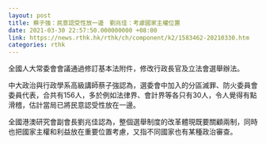 ```yaml
---
layout: post
title: 蔡子強：民意認受性放一邊　劉兆佳：考慮國家主權位置
date: 2021-03-30 22:57:50.000000000 +08:00
link: https://news.rthk.hk/rthk/ch/component/k2/1583462-20210330.htm
categories: rthk
---
```


全國人大常委會會議通過修訂基本法附件，修改行政長官及立法會選舉辦法。

中大政治與行政學系高級講師蔡子強認為，選委會中加入的分區滅罪、防火委員會委員代表，合共有156人，多於例如法律界、會計界等各只有30人，令人覺得有點滑稽，估計當局已將民意認受性放在一邊。

全國港澳研究會副會長劉兆佳認為，整個選舉制度的改革體現既要關顧兩制，同時也把國家主權和利益放在重要位置考慮，又指不同國家也有某種政治審查。
